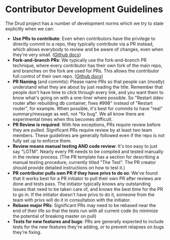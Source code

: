 # Contributor Development Guidelines

The Drud project has a number of development norms which we try to state explicitly when we can:

* **Use PRs to contribute**: Even when contributors have the privilege to directly commit to a repo, they typically contribute via a PR instead, which allows everybody to review and be aware of changes, even when they're very small. ([Github docs](https://help.github.com/categories/collaborating-with-issues-and-pull-requests/))
* **Fork-and-branch PRs**: We typically use the fork-and-branch PR technique, where every contributor has their own fork of the main repo, and branches on the fork are used for PRs. This allows the contributor full control of their own repo. ([Github docs](https://help.github.com/articles/working-with-forks/))
* **PR Naming** (and commits): Please name PRs so that people can (mostly) understand what they are about by just reading the title. Remember that people don't have time to click through every link, and you want them to know what's going on with a one-liner where possible. So "Restart ddev router after rebuilding db container, fixes #998" instead of "Restart router", for example. When possible, it's best for commits to have "real" summary/message as well, not "fix bug". We all know there are experimental times when this becomes difficult.
* **PR Review is required**: With few exceptions, PRs require review before they are pulled. Significant PRs require review by at least two team members. These guidelines are generally followed even if the repo is not fully set up to enforce them.
* **Review means manual testing AND code review**: It's too easy to just say "LGTM". Nearly every PR needs to be compiled and tested manually in the review process. (The PR template has a section for describing a manual testing procedure, currently titled "The Test". The PR creator should provide detailed instructions on how to test it.)
* **PR contributor pulls own PR if they have privs to do so**: We've found that it works best for a PR initiator to pull their own PR after reviews are done and tests pass. The initiator typically knows any outstanding issues that need to be taken care of, and knows the best time for the PR to go in. If the initiator doesn't have privs to do it, someone from the team with privs will do it in consultation with the initiator.
* **Rebase major PRs**: Significant PRs may need to be rebased near the end of their life so that the tests run with all current code (to minimize the potential of breaking master on pull)
* **Tests for new features and bugs**: PRs are generally expected to include tests for the new features they're adding, or to prevent relapses on bugs they're fixing.
